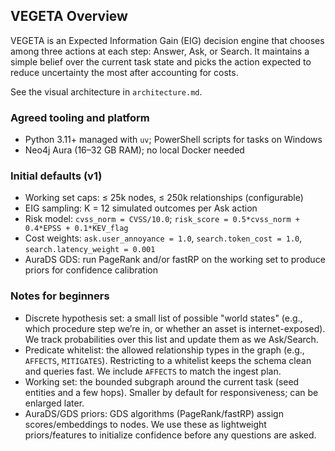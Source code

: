 ## VEGETA Overview

VEGETA is an Expected Information Gain (EIG) decision engine that chooses among three actions at each step: Answer, Ask, or Search. It maintains a simple belief over the current task state and picks the action expected to reduce uncertainty the most after accounting for costs.

See the visual architecture in `architecture.md`.

### Agreed tooling and platform
- Python 3.11+ managed with `uv`; PowerShell scripts for tasks on Windows
- Neo4j Aura (16–32 GB RAM); no local Docker needed

### Initial defaults (v1)
- Working set caps: ≤ 25k nodes, ≤ 250k relationships (configurable)
- EIG sampling: K = 12 simulated outcomes per Ask action
- Risk model: `cvss_norm = CVSS/10.0`; `risk_score = 0.5*cvss_norm + 0.4*EPSS + 0.1*KEV_flag`
- Cost weights: `ask.user_annoyance = 1.0`, `search.token_cost = 1.0`, `search.latency_weight = 0.001`
 - AuraDS GDS: run PageRank and/or fastRP on the working set to produce priors for confidence calibration

### Notes for beginners
- Discrete hypothesis set: a small list of possible "world states" (e.g., which procedure step we’re in, or whether an asset is internet-exposed). We track probabilities over this list and update them as we Ask/Search.
- Predicate whitelist: the allowed relationship types in the graph (e.g., `AFFECTS`, `MITIGATES`). Restricting to a whitelist keeps the schema clean and queries fast. We include `AFFECTS` to match the ingest plan.
- Working set: the bounded subgraph around the current task (seed entities and a few hops). Smaller by default for responsiveness; can be enlarged later.
 - AuraDS/GDS priors: GDS algorithms (PageRank/fastRP) assign scores/embeddings to nodes. We use these as lightweight priors/features to initialize confidence before any questions are asked.


